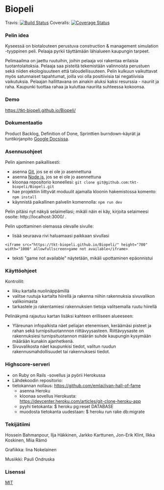 # Biopeli 

Travis: [![Build Status](https://travis-ci.org/tkt-biopeli/Biopeli.svg?branch=master)](https://travis-ci.org/tkt-biopeli/Biopeli)
Coveralls: [![Coverage Status](https://coveralls.io/repos/github/tkt-biopeli/Biopeli/badge.svg?branch=master)](https://coveralls.io/github/tkt-biopeli/Biopeli?branch=master)

### Pelin idea

Kyseessä on biotalouteen perustuva construction & management simulation -tyyppinen peli. Pelaaja pyrkii täyttämään lähialueen kaupungin tarpeet.

Pelimaailma on jaettu ruutuihin, joihin pelaaja voi rakentaa erilaisia tuotantolaitoksia. Pelaaja saa pisteitä tekemistään valinnoista perustuen sekä niiden ekologisuuteen että taloudellisuuteen. Pelin kulkuun vaikuttavat myös satunnaiset tapahtumat, joilla voi olla positiivisia tai negatiivisia vaikutuksia. Pelaajan hallittavana on ainakin aluksi kaksi resurssia - nauriit ja raha. Kaupunki tuottaa rahaa ja kuluttaa nauriita suhteessa kokoonsa.

### Demo

https://tkt-biopeli.github.io/Biopeli/

### Dokumentaatio
Product Backlog, Definition of Done, Sprinttien burndown-käyrät ja tuntikirjanpito [Google Docsissa](https://docs.google.com/spreadsheets/d/1jGGEMFrbdNQ7DfI0Ranoajh7EyWghUSOJsJR0W0MmUg/edit?usp=sharing).

### Asennusohjeet
Pelin ajaminen paikallisesti:
- asenna [Git](https://git-scm.com/book/en/v2/Getting-Started-Installing-Git), jos se ei ole jo asennettuna
- asenna [Node.js](https://nodejs.org/en/download/package-manager/), jos se ei ole jo asennettuna
- kloonaa repositorio koneellesi: `git clone git@github.com:tkt-biopeli/Biopeli.git`
- hae projektiin liittyvät moduulit ajamalla kloonin hakemistossa komento: `npm install`
- käynnistä paikallinen palvelin komennolla: `npm run dev`

Pelin pitäisi nyt näkyä selaimellasi; mikäli näin ei käy, kirjoita selaimeesi osoite: http://localhost:3000/ .

Pelin upottaminen olemassa olevalle sivulle:
- lisää seuraava rivi haluamaasi paikkaan sivullasi
```
<iframe src="https://tkt-biopeli.github.io/Biopeli/" height="700" width="1000" allowfullscreen>game not available</iframe>
```
- teksti "game not available" näytetään, mikäli upottaminen epäonnistui

### Käyttöohjeet
Kontrollit:
- liiku kartalla nuolinäppämillä
- valitse ruutuja kartalta hiirellä ja rakenna niihin rakennuksia sivuvalikon valikoimasta
- tarkastele jo rakentamiesi rakennuksien tietoja valitsemalla ruutu hiirellä

Pelinäkymä rajautuu kartan lisäksi kahteen erilliseen alueeseen:
- Yläreunan infopalkista näet peliajan etenemisen, keräämäsi pisteet ja rahan sekä turnipsituotannnon riittävyysasteen. Riittävyysaste on rakennuksiesi turnipsituotannon määrän suhde kaupungin kysymään määrään kunakin ajanhetkenä.
- Sivuvalikosta näet kaupunkisi tiedot, valitun ruudun rakennusmahdollisuudet tai rakennuksesi tiedot.

### Highscore-serveri
- on Ruby on Rails -sovellus ja pyörii Herokussa
- Lähdekoodin repositorio:
- tietokannan nollaus: https://github.com/emlai/ivan-hall-of-fame
  	- asenna Heroku
	- kloonaa sovellus Herokusta: https://devcenter.heroku.com/articles/git-clone-heroku-app
	- pyyhi tietokanta: $ heroku pg:reset DATABASE
	- muodosta tietokanta uudestaan: $ heroku run rake db:migrate 

### Tekijätiimi
Hossein Bahmanpour, Ilja Häkkinen, Jarkko Karttunen, Jon-Erik Klint, Ilkka Koskinen, Miia Rämö

Grafiikka: Iina Nokelainen

Musiikki: Pauli Ondruska

### Lisenssi
[MIT](https://opensource.org/licenses/MIT)
